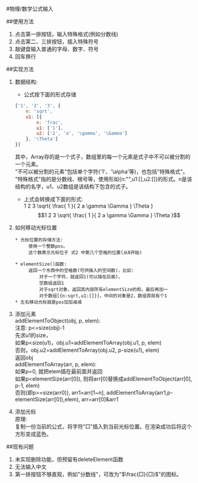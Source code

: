 #物理/数学公式输入

##使用方法
1. 点击第一排按钮，输入特殊格式(例如分数线)
2. 点击第二、三排按钮，插入特殊符号
3. 敲键盘输入普通的字母、数字、符号
4. 回车换行

##实现方法
1. 数据结构: 
	- 公式按下面的形式存储
   
	```js
   	['1', '2', '3', {
   		n: 'sqrt',
    	u1: [{
       		n: 'frac',
       		u1: ['1'],
       		u2: ['2', 'a', '\gamma', '\Gamma']
    	}, '\Theta']
	}]
   ```
   其中，Array存的是一个式子，数组里的每一个元素是式子中不可以被分割的一个元素。  
   "不可以被分割的元素"包括单个字符('1'、'\alpha'等)，也包括"特殊格式"。  
   "特殊格式"指的是分数线、根号等，使用形如{n:"",u1:[],u2:[]}的形式。n是该结构的名字，u1、u2数组是该结构下包含的式子。  
   
	- 上式会转换成下面的形式:   
	1 2 3 \sqrt{ \frac{ 1 }{ 2 a \gamma \Gamma } \Theta }  
    $$1 2 3 \sqrt{ \frac{ 1 }{ 2 a \gamma \Gamma } \Theta }$$

2. 如何移动光标位置  
  
       * 光标位置的存储方法:  
            使用一个整数pos。  
            这个数表示光标位于 式2 中第几个空格的位置(从0开始)  
  
       * elementSize()函数:  
            返回一个东西中的空格数(可供插入的空间数)，比如:  
                对于一个字符，就返回1(可以插在后面)，  
                空数组返回1  
                对于sqrt对象，返回其内部所有elementSize的和，最后再加一  
                对于数组[{n:sqrt,u1:[]}]，中间的对象是2，数组首部有个1  
       * 左右移动光标就是pos加加减减  
        
3. 添加元素  
        addElementToObject(obj, p, elem):  
            注意: p<=size(obj)-1  
            先求u1的size，  
            如果p<size(u1)，obj.u1=addElementToArray(obj.u1, p, elem)  
            否则，obj.u2=addElementToArray(obj.u2, p-size(u1), elem)  
            返回obj  
        addElementToArray(arr, p, elem):  
            如果p=0, 就把elem插在最前面并返回  
            如果p<elementSize(arr[0]), 则将arr[0]替换成addElementToObject(arr[0], p-1, elem)  
            否则(即p>=size(arr0)), arr1=arr[1~n], addElementToArray(arr1,p-elementSize(arr[0]),elem), arr=arr[0]&arr1  
4. 添加光标  
	原理:  
	复制一份当前的公式，将字符"□"插入到当前光标位置。在渲染成功后将这个方形变成蓝色。
	
##现有问题
1. 未实现删除功能，但预留有deleteElement函数
2. 无法输入中文
3. 第一排按钮不够直观，例如"分数线"，可改为"$\frac{□}{□}$"的图标。